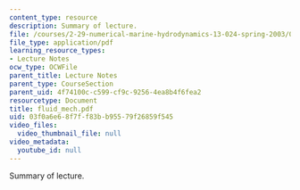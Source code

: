 ```yaml
---
content_type: resource
description: Summary of lecture.
file: /courses/2-29-numerical-marine-hydrodynamics-13-024-spring-2003/03f0a6e68f7ff83bb95579f26859f545_fluid_mech.pdf
file_type: application/pdf
learning_resource_types:
- Lecture Notes
ocw_type: OCWFile
parent_title: Lecture Notes
parent_type: CourseSection
parent_uid: 4f74100c-c599-cf9c-9256-4ea8b4f6fea2
resourcetype: Document
title: fluid_mech.pdf
uid: 03f0a6e6-8f7f-f83b-b955-79f26859f545
video_files:
  video_thumbnail_file: null
video_metadata:
  youtube_id: null
---
```

Summary of lecture.

